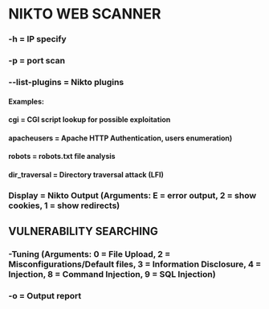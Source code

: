 # NIKTO WEB SCANNER

### -h = IP specify

### -p = port scan 

### --list-plugins = Nikto plugins

#### Examples: 

#### cgi = CGI script lookup for possible exploitation

#### apacheusers = Apache HTTP Authentication, users enumeration)

#### robots = robots.txt file analysis

#### dir_traversal = Directory traversal attack (LFI)

### Display = Nikto Output (Arguments: E = error output, 2 = show cookies, 1 = show redirects)

## VULNERABILITY SEARCHING 

### -Tuning (Arguments: 0 = File Upload, 2 = Misconfigurations/Default files, 3 = Information Disclosure, 4 = Injection, 8 = Command Injection, 9 = SQL Injection)

### -o = Output report
